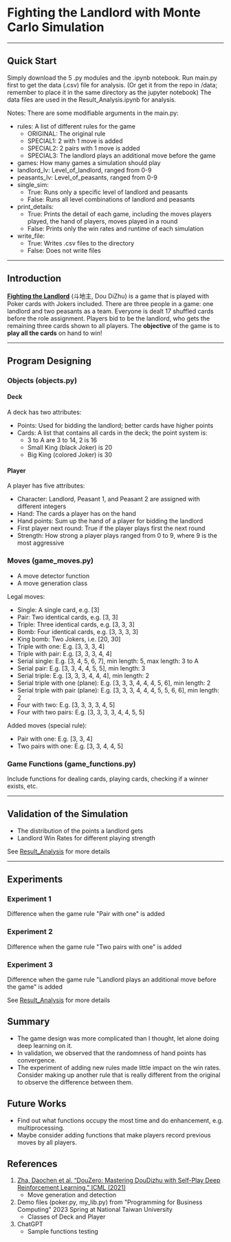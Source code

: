 # Fighting the Landlord with Monte Carlo Simulation
***
## Quick Start
Simply download the 5 .py modules and the .ipynb notebook.
Run main.py first to get the data (.csv) file for analysis.
(Or get it from the repo in /data; remember to place it in the same directory as the jupyter notebook)
The data files are used in the Result_Analysis.ipynb for analysis.

Notes: There are some modifiable arguments in the main.py:
- rules: A list of different rules for the game
  - ORIGINAL: The original rule
  - SPECIAL1: 2 with 1 move is added
  - SPECIAL2: 2 pairs with 1 move is added
  - SPECIAL3: The landlord plays an additional move before the game
- games: How many games a simulation should play
- landlord_lv: Level_of_landlord, ranged from 0-9
- peasants_lv: Level_of_peasants, ranged from 0-9
- single_sim:
  - True: Runs only a specific level of landlord and peasants
  - False: Runs all level combinations of landlord and peasants
- print_details:
  - True: Prints the detail of each game, including the moves players played,
    the hand of players, moves played in a round
  - False: Prints only the win rates and runtime of each simulation
- write_file:
  - True: Writes .csv files to the directory
  - False: Does not write files
***
## Introduction
[**Fighting the Landlord**](https://en.wikipedia.org/wiki/Dou_dizhu) (斗地主, Dou DiZhu) is a game that is played with Poker cards with Jokers included.
There are three people in a game: one landlord and two peasants as a team.
Everyone is dealt 17 shuffled cards before the role assignment.
Players bid to be the landlord, who gets the remaining three cards shown to all players.
The **objective** of the game is to **play all the cards** on hand to win!
***
## Program Designing
### Objects (objects.py)
#### Deck
A deck has two attributes:
- Points: Used for bidding the landlord; better cards have higher points
- Cards: A list that contains all cards in the deck; the point system is:
  - 3 to A are 3 to 14, 2 is 16
  - Small King (black Joker) is 20
  - Big King (colored Joker) is 30


#### Player
A player has five attributes:
- Character: Landlord, Peasant 1, and Peasant 2 are assigned with different integers
- Hand: The cards a player has on the hand
- Hand points: Sum up the hand of a player for bidding the landlord
- First player next round: True if the player plays first the next round
- Strength: How strong a player plays ranged from 0 to 9, where 9 is the most aggressive
### Moves (game_moves.py)
- A move detector function
- A move generation class

Legal moves:

- Single: A single card, e.g. [3]
- Pair: Two identical cards, e.g. [3, 3]
- Triple: Three identical cards, e.g. [3, 3, 3]
- Bomb: Four identical cards, e.g. [3, 3, 3, 3]
- King bomb: Two Jokers, i.e. [20, 30]
- Triple with one: E.g. [3, 3, 3, 4]
- Triple with pair: E.g. [3, 3, 3, 4, 4]
- Serial single: E.g. [3, 4, 5, 6, 7], min length: 5, max length: 3 to A
- Serial pair: E.g. [3, 3, 4, 4, 5, 5], min length: 3
- Serial triple: E.g. [3, 3, 3, 4, 4, 4], min length: 2
- Serial triple with one (plane): E.g. [3, 3, 3, 4, 4, 4, 5, 6], min length: 2
- Serial triple with pair (plane): E.g. [3, 3, 3, 4, 4, 4, 5, 5, 6, 6], min length: 2
- Four with two: E.g. [3, 3, 3, 3, 4, 5]
- Four with two pairs: E.g. [3, 3, 3, 3, 4, 4, 5, 5]

Added moves (special rule):
- Pair with one: E.g. [3, 3, 4]
- Two pairs with one: E.g. [3, 3, 4, 4, 5]
### Game Functions (game_functions.py)
Include functions for dealing cards, playing cards, checking if a winner exists, etc.
***
## Validation of the Simulation
- The distribution of the points a landlord gets
- Landlord Win Rates for different playing strength

See [Result_Analysis](https://github.com/50206richie/DouDiZhu-with-Monte-Carlo-Simulation/blob/main/Result_Analysis.ipynb) for more details
***
## Experiments
### Experiment 1
Difference when the game rule "Pair with one" is added
### Experiment 2
Difference when the game rule "Two pairs with one" is added
### Experiment 3
Difference when the game rule "Landlord plays an additional move before the game" is added

See [Result_Analysis](https://github.com/50206richie/DouDiZhu-with-Monte-Carlo-Simulation/blob/main/Result_Analysis.ipynb) for more details
## Summary
- The game design was more complicated than I thought, let alone doing deep learning on it.
- In validation, we observed that the randomness of hand points has convergence.
- The experiment of adding new rules made little impact on the win rates.
  Consider making up another rule that is really different from the original to observe the difference between them.
## Future Works
- Find out what functions occupy the most time and do enhancement, e.g. multiprocessing.
- Maybe consider adding functions that make players record previous moves by all players.
## References
1. [Zha, Daochen et al. “DouZero: Mastering DouDizhu with Self-Play Deep Reinforcement Learning.” ICML (2021)
](https://github.com/kwai/DouZero)
   - Move generation and detection
2. Demo files (poker.py, my_lib.py) from "Programming for Business Computing" 2023 Spring at National Taiwan University
   - Classes of Deck and Player
3. ChatGPT
   - Sample functions testing
